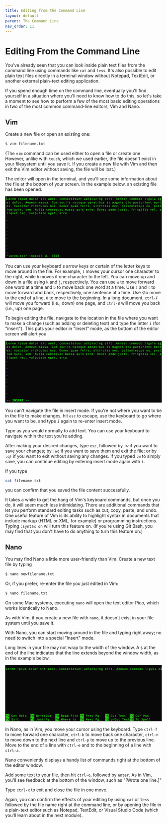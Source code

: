 ```yaml
---
title: Editing from the Command Line
layout: default
parent: The Command Line
nav_order: 11
---
```

# Editing From the Command Line

You've already seen that you can look inside plain text files from the command line using commands like `cat` and `less`. It's also possible to edit plain text files directly in a terminal window without Notepad, TextEdit, or another external plain-text editing application. 

If you spend enough time on the command line, eventually you'll find yourself in a situation where you'll need to know how to do this, so let's take a moment to see how to perform a few of the most basic editing operations in two of the most common command-line editors, Vim and Nano.

## Vim

Create a new file or open an existing one:

```zsh
$ vim filename.txt
```
(The `vim` command can be used either to open a file or create one. However, unlike with `touch`, which we used earlier, the file doesn't exist in your filesystem until you save it. If you create a new file with Vim and then exit the Vim editor without saving, the file will be lost.)

The editor will open in the terminal, and you'll see some information about the file at the bottom of your screen. In the example below, an existing file has been opened.

![File opened in Vim editor](../assets/vim-lorem.png)

You can use your keyboard's arrow keys or certain of the letter keys to move around in the file. For example, `l` moves your cursor one character to the right, while `h` moves it one character to the left. You can move up and down in a file using `k` and `j`, respectively. You can use `w` to move forward one word at a time and `b` to move back one word at a time. Use `)` and `(` to move forward and back, respectively, one sentence at a time. Use `$`to move to the end of a line, `0` to move to the beginning. In a long document, `ctrl-F` will move you forward (i.e., down) one page, and `ctrl-B` will move you back (i.e., up) one page. 

To begin editing the file, navigate to the location in the file where you want to make a change (such as adding or deleting text) and type the letter `i` (for "insert"). This puts your editor in "Insert" mode, as the bottom of the editor screen will alert you.

![Vim editor in insert mode](../assets/vim-lorem-insert.png)

You can't navigate the file in insert mode. If you're not where you want to be in the file to make changes, hit `esc` to escape, use the keyboard to go where you want to be, and type `i` again to re-enter insert mode.

Type as you would normally to add text. You can use your keyboard to navigate within the text you're adding.

After making your desired changes, type `esc`, followed by `:w` if you want to save your changes; by `:wq` if you want to save them and exit the file; or by `:q!` if you want to exit without saving any changes. If you typed `:w` to simply save, you can continue editing by entering insert mode again with `i`.

If you type

```zsh
cat filename.txt
```
you can confirm that you saved the file content successfully.

It takes a while to get the hang of Vim's keyboard commands, but once you do, it will seem much less intimidating. There are additional commands that let you perform standard editing tasks such as cut, copy, paste, and undo. One useful feature of Vim is its ability to highlight syntax in documents that include markup (HTML or XML, for example) or programming instructions. Typing `:syntax on` will turn this feature on. (If you're using Git Bash, you may find that you don't have to do anything to turn this feature on.)

## Nano

You may find Nano a little more user-friendly than Vim. Create a new text file by typing

```zsh
$ nano newfilename.txt
```
Or, if you prefer, re-enter the file you just edited in Vim:

```zsh
$ nano filename.txt
```
On some Mac systems, executing `nano` will open the text editor Pico, which works identically to Nano.

As with Vim, if you create a new file with `nano`, it doesn't exist in your file system until you save it.

With Nano, you can start moving around in the file and typing right away; no need to switch into a special "Insert" mode.

Long lines in your file may not wrap to the width of the window. A `$` at the end of the line indicates that the line extends beyond the window width, as in the example below.

![Nano editor](../assets/nano.png)

In Nano, as in Vim, you move your cursor using the keyboard. Type `ctrl-f` to move forward one character, `ctrl-b` to move back one character, `ctrl-n` to move down to the next line and `ctrl-p` to move up to the previous line. Move to the end of a line with `ctrl-e` and to the beginning of a line with `ctrl-a`.

Nano conveniently displays a handy list of commands right at the bottom of the editor window.

Add some text to your file, then hit `ctrl-o`, followed by `enter`. As in Vim, you'll see feedback at the bottom of the window, such as "[Wrote one line.]"

Type `ctrl-x` to exit and close the file in one move.

Again, you can confirm the effects of your editing by using `cat` or `less` followed by the file name right at the command line, or by opening the file in a plain-text editor such as Notepad, TextEdit, or Visual Studio Code (which you'll learn about in the next module).